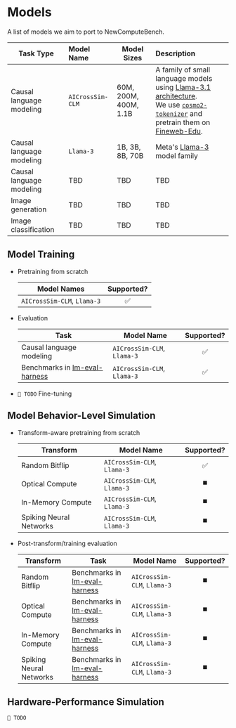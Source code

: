 # Models

A list of models we aim to port to NewComputeBench.

| Task Type | Model Name | Model Sizes | Description |
| --- | :----------| ------------| :---------- |
| Causal language modeling | `AICrossSim-CLM` | 60M, 200M, 400M, 1.1B | A family of small language models using [Llama-3.1 architecture](https://arxiv.org/abs/2407.21783). <br> We use [`cosmo2-tokenizer`](https://huggingface.co/HuggingFaceTB/cosmo2-tokenizer) and pretrain them on [Fineweb-Edu](https://huggingface.co/datasets/HuggingFaceFW/fineweb-edu). |
| Causal language modeling | `Llama-3`| 1B, 3B, 8B, 70B | Meta's [Llama-3](https://arxiv.org/abs/2407.21783) model family |
| Causal language modeling | TBD | TBD | TBD |
| Image generation | TBD | TBD | TBD |
| Image classification | TBD | TBD | TBD |


## Model Training

- Pretraining from scratch

    | Model Names | Supported? |
    |-----------| :--------:|
    | `AICrossSim-CLM`, `Llama-3` | ✅ |

- Evaluation

    | Task | Model Name | Supported? |
    |------|------------| :--------:|
    | Causal language modeling | `AICrossSim-CLM`, `Llama-3` | ✅ |
    | Benchmarks in [lm-eval-harness](https://github.com/EleutherAI/lm-evaluation-harness) | `AICrossSim-CLM`, `Llama-3` | ✅ |

- `🚧 TODO` Fine-tuning


## Model Behavior-Level Simulation

- Transform-aware pretraining from scratch

    | Transform | Model Name | Supported? |
    |---|-----------| :--------:|
    | Random Bitflip | `AICrossSim-CLM`, `Llama-3` | ✅ |
    | Optical Compute | `AICrossSim-CLM`, `Llama-3` | ⏹️ |
    | In-Memory Compute | `AICrossSim-CLM`, `Llama-3` | ⏹️ |
    | Spiking Neural Networks | `AICrossSim-CLM`, `Llama-3` | ⏹️ |

- Post-transform/training evaluation

    | Transform | Task | Model Name | Supported? |
    | --- | ------|------------| :--------:|
    | Random Bitflip | Benchmarks in [lm-eval-harness](https://github.com/EleutherAI/lm-evaluation-harness) | `AICrossSim-CLM`, `Llama-3` | ⏹️ |
    | Optical Compute | Benchmarks in [lm-eval-harness](https://github.com/EleutherAI/lm-evaluation-harness) | `AICrossSim-CLM`, `Llama-3` | ⏹️ |
    | In-Memory Compute | Benchmarks in [lm-eval-harness](https://github.com/EleutherAI/lm-evaluation-harness) | `AICrossSim-CLM`, `Llama-3` | ⏹️ |
    | Spiking Neural Networks | Benchmarks in [lm-eval-harness](https://github.com/EleutherAI/lm-evaluation-harness) | `AICrossSim-CLM`, `Llama-3` | ⏹️ |


## Hardware-Performance Simulation

`🚧 TODO`